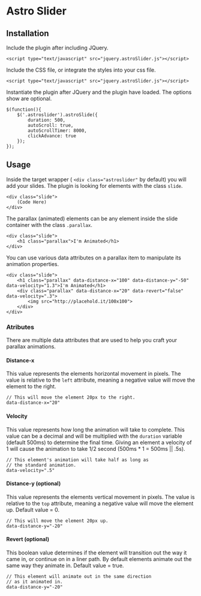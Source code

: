 # Astro Slider
## Installation
Include the plugin after including JQuery.

`<script type="text/javascript" src="jquery.astroSlider.js"></script>`

Include the CSS file, or integrate the styles into your css file.

`<script type="text/javascript" src="jquery.astroSlider.js"></script>`

Instantiate the plugin after JQuery and the plugin have loaded. The options show are optional.

    $(function(){
		$('.astroslider').astroSlide({
			duration: 500,
			autoScroll: true,
			autoScrollTimer: 8000,
			clickAdvance: true
		});
	});
	
## Usage
Inside the target wrapper ( `<div class="astroslider"` by default) you will add your slides. The plugin is looking for elements with the class `slide`.

    <div class="slide">
        (Code Here)
    </div>
    
The parallax (animated) elements can be any element inside the slide container with the class `.parallax`.

    <div class="slide">
        <h1 class="parallax">I'm Animated</h1>
    </div>

You can use various data attributes on a parallax item to manipulate its animation properties.

    <div class="slide">
        <h1 class="parallax" data-distance-x="100" data-distance-y="-50" data-velocity="1.3">I'm Animated</h1>
        <div class="parallax" data-distance-x="20" data-revert="false" data-velocity=".3">
            <img src="http://placehold.it/100x100">
        </div>
    </div>

### Atributes
There are multiple data attributes that are used to help you craft your parallax animations.

#### Distance-x
This value represents the elements horizontal movement in pixels. The value is relative to the `left` attribute, meaning a negative value will move the element to the right.

    // This will move the element 20px to the right.
    data-distance-x="20"
    
#### Velocity
This value represents how long the animation will take to complete. This value can be a decimal and will be multiplied with the `duration` variable (default 500ms) to determine the final time. Giving an element a velocity of 1 will cause the animation to take 1/2 second (500ms * 1 = 500ms || .5s).

    // This element's animation will take half as long as
    // the standard animation.
    data-velocity=".5"
    
#### Distance-y (optional)
This value represents the elements vertical movement in pixels. The value is relative to the `top` attribute, meaning a negative value will move the element up. Default value = 0.

    // This will move the element 20px up.
    data-distance-y="-20"
    
#### Revert (optional)
This boolean value determines if the element will transition out the way it came in, or continue on in a liner path. By default elements animate out the same way they animate in. Default value = true.

    // This element will animate out in the same direction
    // as it animated in.
    data-distance-y="-20"




